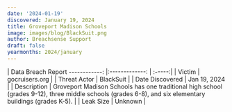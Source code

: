 ```yaml
---
date: '2024-01-19'
discovered: January 19, 2024
title: Groveport Madison Schools
image: images/blog/BlackSuit.png
author: Breachsense Support
draft: false
yearmonths: 2024/january
---
```



| Data Breach Report
------------:     |:-------------:    | :-----:|
| Victim      | gocruisers.org      | 
| Threat Actor      | BlackSuit      | 
| Date Discovered      | Jan 19, 2024      | 
| Description      | Groveport Madison Schools has one traditional high school (grades 9-12), three middle schools (grades 6-8), and six elementary buildings (grades K-5).      | 
| Leak Size      | Unknown      | 

